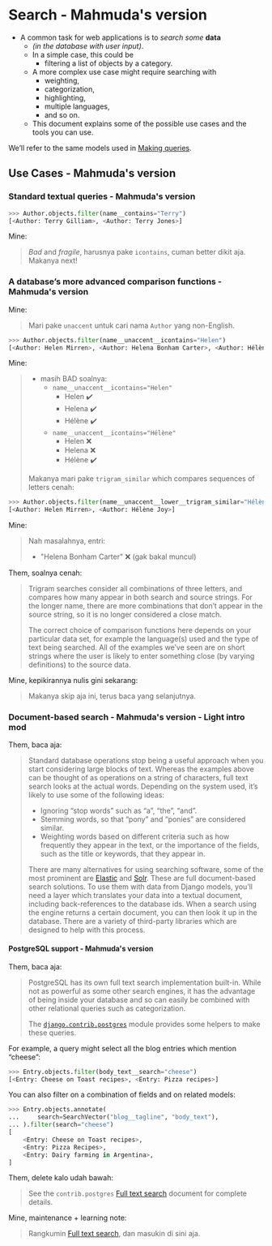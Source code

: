 # Search - Mahmuda's version

- A common task for web applications is to *search* *some* **data**
  - _(in the database with user input)_.
  - In a simple case, this could be
    - filtering a list of objects by a category. 
  - A more complex use case might require searching with
    - weighting, 
    - categorization, 
    - highlighting, 
    - multiple languages, 
    - and so on. 
  - This document explains some of the possible use cases and the tools you can use.

We’ll refer to the same models used in [Making queries](./2_queries.md#models-used-as-reference).

## Use Cases - Mahmuda's version

### Standard textual queries - Mahmuda's version

```python
>>> Author.objects.filter(name__contains="Terry")
[<Author: Terry Gilliam>, <Author: Terry Jones>]
```

Mine:
> *Bad* and *fragile*, harusnya pake `icontains`, cuman better dikit aja. Makanya next!

### A database’s more advanced comparison functions - Mahmuda's version

Mine:
> Mari pake `unaccent` untuk cari nama `Author` yang non-English.

```python
>>> Author.objects.filter(name__unaccent__icontains="Helen")
[<Author: Helen Mirren>, <Author: Helena Bonham Carter>, <Author: Hélène Joy>]
```

Mine:
> - masih BAD soalnya:
>   - `name__unaccent__icontains="Helen"`
>     - Helen ✔️
>     - Helena ✔️
>     - Hélène ✔️
>   - `name__unaccent__icontains="Hélène"`
>     - Helen ❌
>     - Helena ❌
>     - Hélène ✔️
>
> Makanya mari pake `trigram_similar` which compares sequences of letters cenah:

```python
>>> Author.objects.filter(name__unaccent__lower__trigram_similar="Hélène")
[<Author: Helen Mirren>, <Author: Hélène Joy>]
```

Mine:
> Nah masalahnya, entri:
> - "Helena Bonham Carter" ❌ (gak bakal muncul)

Them, soalnya cenah:
> Trigram searches consider all combinations of three letters, and compares how many appear in both search and source strings. For the longer name, there are more combinations that don’t appear in the source string, so it is no longer considered a close match.
>
> The correct choice of comparison functions here depends on your particular data set, for example the language(s) used and the type of text being searched. All of the examples we’ve seen are on short strings where the user is likely to enter something close (by varying definitions) to the source data.

Mine, kepikirannya nulis gini sekarang:
> Makanya skip aja ini, terus baca yang selanjutnya.

### Document-based search - Mahmuda's version - Light intro mod

Them, baca aja:
> Standard database operations stop being a useful approach when you start considering large blocks of text. Whereas the examples above can be thought of as operations on a string of characters, full text search looks at the actual words. Depending on the system used, it’s likely to use some of the following ideas:
>
> - Ignoring “stop words” such as “a”, “the”, “and”.
> - Stemming words, so that “pony” and “ponies” are considered similar.
> - Weighting words based on different criteria such as how frequently they appear in the text, or the importance of the fields, such as the title or keywords, that they appear in.
>
> There are many alternatives for using searching software, some of the most prominent are [Elastic](https://www.elastic.co/) and [Solr](https://solr.apache.org/). These are full document-based search solutions. To use them with data from Django models, you’ll need a layer which translates your data into a textual document, including back-references to the database ids. When a search using the engine returns a certain document, you can then look it up in the database. There are a variety of third-party libraries which are designed to help with this process.

#### PostgreSQL support - Mahmuda's version

Them, baca aja:
> PostgreSQL has its own full text search implementation built-in. While not as powerful as some other search engines, it has the advantage of being inside your database and so can easily be combined with other relational queries such as categorization.
>
> The [`django.contrib.postgres`](https://docs.djangoproject.com/en/5.0/ref/contrib/postgres/#module-django.contrib.postgres) module provides some helpers to make these queries. 

For example, a query might select all the blog entries which mention “cheese”:

```python
>>> Entry.objects.filter(body_text__search="cheese")
[<Entry: Cheese on Toast recipes>, <Entry: Pizza recipes>]
```

You can also filter on a combination of fields and on related models:

```python
>>> Entry.objects.annotate(
...     search=SearchVector("blog__tagline", "body_text"),
... ).filter(search="cheese")
[
    <Entry: Cheese on Toast recipes>,
    <Entry: Pizza Recipes>,
    <Entry: Dairy farming in Argentina>,
]
```

Them, delete kalo udah bawah:
> See the `contrib.postgres` [Full text search](...) document for complete details.

Mine, maintenance + learning note:
> Rangkumin [Full text search](https://docs.djangoproject.com/en/5.0/ref/contrib/postgres/search/), dan masukin di sini aja.
